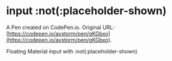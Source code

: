 # input :not(:placeholder-shown)

A Pen created on CodePen.io. Original URL: [https://codepen.io/avstorm/pen/gKGbxo](https://codepen.io/avstorm/pen/gKGbxo).

Floating Material input with :not(:placeholder-shown)
